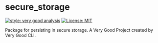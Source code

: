 # secure_storage

[![style: very good analysis][very_good_analysis_badge]][very_good_analysis_link]
[![License: MIT][license_badge]][license_link]

Package for persisting in secure storage.
A Very Good Project created by Very Good CLI.

[license_badge]: https://img.shields.io/badge/license-MIT-blue.svg
[license_link]: https://opensource.org/licenses/MIT
[very_good_analysis_badge]: https://img.shields.io/badge/style-very_good_analysis-B22C89.svg
[very_good_analysis_link]: https://pub.dev/packages/very_good_analysis
